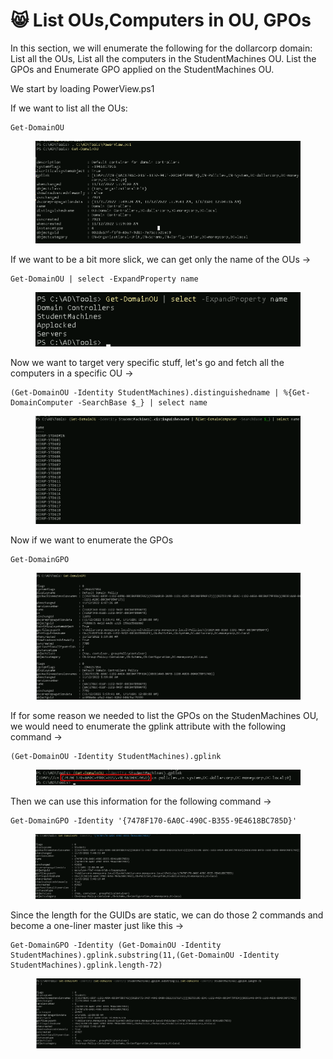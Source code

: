 # 😸 List OUs,Computers in OU, GPOs

In this section, we will enumerate the following for the dollarcorp domain: List all the OUs, List all the computers in the StudentMachines OU. List the GPOs and Enumerate GPO applied on the StudentMachines OU.

We start by loading PowerView.ps1

If we want to list all the OUs:

```
Get-DomainOU
```

<figure><img src="../../.gitbook/assets/image (1062).png" alt=""><figcaption></figcaption></figure>

If we want to be a bit more slick, we can get only the name of the OUs ->

```
Get-DomainOU | select -ExpandProperty name
```

<figure><img src="../../.gitbook/assets/image (1063).png" alt=""><figcaption></figcaption></figure>

Now we want to target very specific stuff, let's go and fetch all the computers in a specific OU ->

```
(Get-DomainOU -Identity StudentMachines).distinguishedname | %{Get-DomainComputer -SearchBase $_} | select name
```

<figure><img src="../../.gitbook/assets/image (1064).png" alt=""><figcaption></figcaption></figure>

Now if we want to enumerate the GPOs

```
Get-DomainGPO
```

<figure><img src="../../.gitbook/assets/image (1065).png" alt=""><figcaption></figcaption></figure>

If for some reason we needed to list the GPOs on the StudenMachines OU, we would need to enumerate the gplink attribute with the following command ->

```
(Get-DomainOU -Identity StudentMachines).gplink
```

<figure><img src="../../.gitbook/assets/image (13) (1) (1) (1) (1).png" alt=""><figcaption></figcaption></figure>

Then we can use this information for the following command ->

```
Get-DomainGPO -Identity '{7478F170-6A0C-490C-B355-9E4618BC785D}'
```

<figure><img src="../../.gitbook/assets/image (14) (1) (1) (1) (1).png" alt=""><figcaption></figcaption></figure>

Since the length for the GUIDs are static, we can do those 2 commands and become a one-liner master just like this ->

```
Get-DomainGPO -Identity (Get-DomainOU -Identity StudentMachines).gplink.substring(11,(Get-DomainOU -Identity StudentMachines).gplink.length-72)
```

<figure><img src="../../.gitbook/assets/image (15) (1) (1) (1).png" alt=""><figcaption></figcaption></figure>

